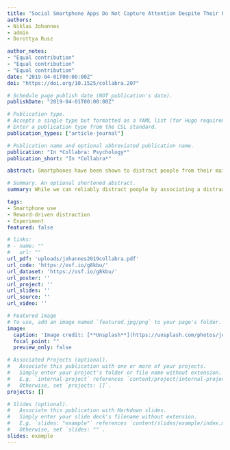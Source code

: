 ```yaml
---
title: "Social Smartphone Apps Do Not Capture Attention Despite Their Perceived High Reward Value"
authors:
- Niklas Johannes
- admin
- Dorottya Rusz

author_notes:
- "Equal contribution"
- "Equal contribution"
- "Equal contribution"
date: "2019-04-01T00:00:00Z"
doi: "https://doi.org/10.1525/collabra.207"

# Schedule page publish date (NOT publication's date).
publishDate: "2019-04-01T00:00:00Z"

# Publication type.
# Accepts a single type but formatted as a YAML list (for Hugo requirements).
# Enter a publication type from the CSL standard.
publication_types: ["article-journal"]

# Publication name and optional abbreviated publication name.
publication: "In *Collabra: Psychology*"
publication_short: "In *Collabra*"

abstract: Smartphones have been shown to distract people from their main tasks (e.g., studying, working), but the psychological mechanisms underlying these distractions are not clear yet. In a preregistered experiment (https://osf.io/g8kbu/), we tested whether the distracting nature of smartphones stems from their high associated (social) reward value. Participants (N = 117) performed a visual search task while they were distracted by (a) high social reward apps (e.g., Facebook app icon + notification sign), (b) low social reward apps (e.g., Facebook app icon), and (c) no social reward apps (e.g., Weather app icon). We expected that high social reward app icons would slow down search, especially when people were deprived of their smartphones. Surprisingly, high social reward (vs. low or no social reward) apps did not impair visual search performance, yet in a survey (N = 158) participants indicated to perceive these icons as more rewarding. Our results demonstrate that even if people perceive social smartphone apps as more rewarding than nonsocial apps, this may not manifest in behavior.

# Summary. An optional shortened abstract.
summary: While we can reliably distract people by associating a distractor with reward in the lab, here we show that rewarding smartphone apps do not capture attention in a similar manner.

tags:
- Smartphone use
- Reward-driven distraction
- Experiment
featured: false

# links:
# - name: ""
#   url: ""
url_pdf: 'uploads/johannes2019collabra.pdf'
url_code: 'https://osf.io/g8kbu/'
url_dataset: 'https://osf.io/g8kbu/'
url_poster: ''
url_project: ''
url_slides: ''
url_source: ''
url_video: ''

# Featured image
# To use, add an image named `featured.jpg/png` to your page's folder. 
image:
  caption: 'Image credit: [**Unsplash**](https://unsplash.com/photos/jdD8gXaTZsc)'
  focal_point: ""
  preview_only: false

# Associated Projects (optional).
#   Associate this publication with one or more of your projects.
#   Simply enter your project's folder or file name without extension.
#   E.g. `internal-project` references `content/project/internal-project/index.md`.
#   Otherwise, set `projects: []`.
projects: []

# Slides (optional).
#   Associate this publication with Markdown slides.
#   Simply enter your slide deck's filename without extension.
#   E.g. `slides: "example"` references `content/slides/example/index.md`.
#   Otherwise, set `slides: ""`.
slides: example
---
```

